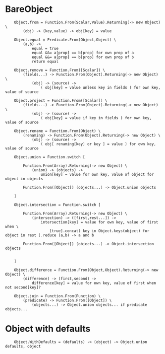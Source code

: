 # BareObject

		
		Object.from = Function.From(Scalar,Value).Returning(-> new Object) \
			(obj) -> (key,value) -> obj[key] = value
		
		Object.equal = Predicate.From(Object,Object) \
			(a,b) ->
				equal = true
				equal &&= a[prop] == b[prop] for own prop of a
				equal &&= a[prop] == b[prop] for own prop of b
				return equal
		
		Object.remove = Function.From([Scalar]) \
			(fields...) -> Function.From(Object).Returning(-> new Object) \
				(obj) -> (source) ->
					( obj[key] = value unless key in fields ) for own key, value of source
		
		Object.project = Function.From([Scalar]) \
			(fields...) -> Function.From(Object).Returning(-> new Object) \
				(obj) -> (source) ->
					( obj[key] = value if key in fields ) for own key, value of source
		
		Object.rename = Function.From(Object) \
			(renaming) -> Function.From(Object).Returning(-> new Object) \
				(obj) -> (source) ->
					( obj[ renaming[key] or key ] = value ) for own key, value of source
		
		Object.union = Function.switch [
		
			Function.From(Array).Returning(-> new Object) \
				(union) -> (objects) ->
					union[key] = value for own key, value of object for object in objects
				
			Function.From([Object]) (objects...) -> Object.union objects
			
		]
		
		Object.intersection = Function.switch [
		
			Function.From(Array).Returning(-> new Object) \
				(intersection) -> ([first,rest...]) ->
					intersection[key] = value for own key, value of first when \
						[true].concat( key in Object.keys(object) for object in rest ).reduce (a,b) -> a and b
						
			Function.From([Object]) (objects...) -> Object.intersection objects
			
		
		]
		
		Object.difference = Function.From(Object,Object).Returning(-> new Object) \
			(difference) -> (first,second) ->
				difference[key] = value for own key, value of first when not second[key]?
		
		Object.join = Function.From(Function) \
			(predicate) -> Function.From([Object]) \
				(objects...) -> Object.union objects... if predicate objects...
				

# Object with defaults

		
		Object.WithDefaults = (defaults) -> (object) -> Object.union defaults, object
		
